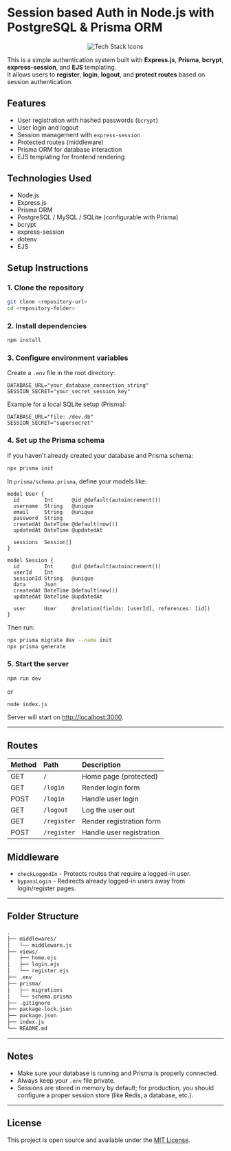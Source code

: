 # Session based Auth in Node.js with PostgreSQL & Prisma ORM

<p align="center">
  <img src="https://skillicons.dev/icons?i=js,nodejs,express,postgres,prisma,ejs" alt="Tech Stack Icons" />
</p>

This is a simple authentication system built with **Express.js**, **Prisma**, **bcrypt**, **express-session**, and **EJS** templating.  
It allows users to **register**, **login**, **logout**, and **protect routes** based on session authentication.

## Features

- User registration with hashed passwords (`bcrypt`)
- User login and logout
- Session management with `express-session`
- Protected routes (middleware)
- Prisma ORM for database interaction
- EJS templating for frontend rendering

## Technologies Used

- Node.js
- Express.js
- Prisma ORM
- PostgreSQL / MySQL / SQLite (configurable with Prisma)
- bcrypt
- express-session
- dotenv
- EJS

## Setup Instructions

### 1. Clone the repository

```bash
git clone <repository-url>
cd <repository-folder>
```

### 2. Install dependencies

```bash
npm install
```

### 3. Configure environment variables

Create a `.env` file in the root directory:

```env
DATABASE_URL="your_database_connection_string"
SESSION_SECRET="your_secret_session_key"
```

Example for a local SQLite setup (Prisma):

```env
DATABASE_URL="file:./dev.db"
SESSION_SECRET="supersecret"
```

### 4. Set up the Prisma schema

If you haven't already created your database and Prisma schema:

```bash
npx prisma init
```

In `prisma/schema.prisma`, define your models like:

```prisma
model User {
  id        Int      @id @default(autoincrement())
  username  String   @unique
  email     String   @unique
  password  String
  createdAt DateTime @default(now())
  updatedAt DateTime @updatedAt

  sessions  Session[]
}

model Session {
  id        Int      @id @default(autoincrement())
  userId    Int
  sessionId String   @unique
  data      Json
  createdAt DateTime @default(now())
  updatedAt DateTime @updatedAt

  user      User     @relation(fields: [userId], references: [id])
}
```

Then run:

```bash
npx prisma migrate dev --name init
npx prisma generate
```

### 5. Start the server

```bash
npm run dev
```
or
```bash
node index.js
```

Server will start on [http://localhost:3000](http://localhost:3000).

---

## Routes

| Method | Path        | Description                          |
| :----- | :---------- | :----------------------------------- |
| GET    | `/`         | Home page (protected)                |
| GET    | `/login`    | Render login form                    |
| POST   | `/login`    | Handle user login                    |
| GET    | `/logout`   | Log the user out                     |
| GET    | `/register` | Render registration form             |
| POST   | `/register` | Handle user registration             |

## Middleware

- `checkLoggedIn` - Protects routes that require a logged-in user.
- `bypassLogin` - Redirects already logged-in users away from login/register pages.

---

## Folder Structure

```bash
.
├── middlewares/
│   └── middleware.js
├── views/
│   ├── home.ejs
│   ├── login.ejs
│   └── register.ejs
├── .env
├── prisma/
│   ├── migrations
│   └── schema.prisma
├── .gitignore
├── package-lock.json
├── package.json
├── index.js
└── README.md
```

---

## Notes

- Make sure your database is running and Prisma is properly connected.
- Always keep your `.env` file private.
- Sessions are stored in memory by default; for production, you should configure a proper session store (like Redis, a database, etc.).

---

## License

This project is open source and available under the [MIT License](LICENSE).

